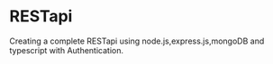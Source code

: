 # RESTapi
Creating a complete RESTapi using node.js,express.js,mongoDB and typescript with Authentication.
